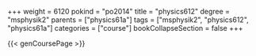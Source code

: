 +++
weight = 6120
pokind = "po2014"
title = "physics612"
degree = "msphysik2"
parents = ["physics61a"]
tags = ["msphysik2", "physics612", "physics61a"]
categories = ["course"]
bookCollapseSection = false
+++

{{< genCoursePage >}}

